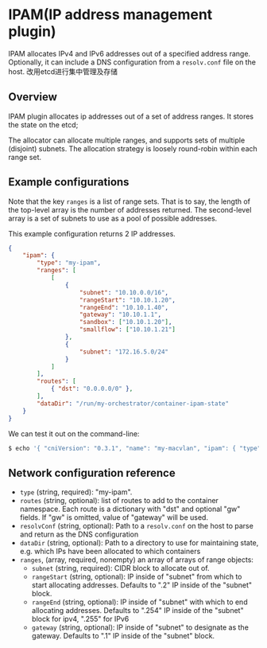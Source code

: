 # IPAM(IP address management plugin)

IPAM allocates IPv4 and IPv6 addresses out of a specified address range. Optionally,
it can include a DNS configuration from a `resolv.conf` file on the host.
改用etcd进行集中管理及存储

## Overview

IPAM plugin allocates ip addresses out of a set of address ranges.
It stores the state on the etcd;

The allocator can allocate multiple ranges, and supports sets of multiple (disjoint) 
subnets. The allocation strategy is loosely round-robin within each range set.

## Example configurations

Note that the key `ranges` is a list of range sets. That is to say, the length 
of the top-level array is the number of addresses returned. The second-level 
array is a set of subnets to use as a pool of possible addresses.

This example configuration returns 2 IP addresses.

```json
{
	"ipam": {
		"type": "my-ipam",
		"ranges": [
			[
				{
					"subnet": "10.10.0.0/16",
					"rangeStart": "10.10.1.20",
					"rangeEnd": "10.10.1.40",
					"gateway": "10.10.1.1",
					"sandbox": ["10.10.1.20"],
					"smallflow": ["10.10.1.21"]
				},
				{
					"subnet": "172.16.5.0/24"
				}
			]
		],
		"routes": [
			{ "dst": "0.0.0.0/0" },
		],
		"dataDir": "/run/my-orchestrator/container-ipam-state"
	}
}
```

We can test it out on the command-line:

```bash
$ echo '{ "cniVersion": "0.3.1", "name": "my-macvlan", "ipam": { "type": "my-ipam", "ranges": [ [{"subnet": "203.0.113.0/24"}], [{"subnet": "2001:db8:1::/64"}]], "dataDir": "/tmp/cni-example"  } }' | CNI_COMMAND=ADD CNI_CONTAINERID=example CNI_NETNS=/dev/null CNI_IFNAME=dummy0 CNI_PATH=. go run main.go dns.go

```

## Network configuration reference

* `type` (string, required): "my-ipam".
* `routes` (string, optional): list of routes to add to the container namespace. Each route is a dictionary with "dst" and optional "gw" fields. If "gw" is omitted, value of "gateway" will be used.
* `resolvConf` (string, optional): Path to a `resolv.conf` on the host to parse and return as the DNS configuration
* `dataDir` (string, optional): Path to a directory to use for maintaining state, e.g. which IPs have been allocated to which containers
* `ranges`, (array, required, nonempty) an array of arrays of range objects:
	* `subnet` (string, required): CIDR block to allocate out of.
	* `rangeStart` (string, optional): IP inside of "subnet" from which to start allocating addresses. Defaults to ".2" IP inside of the "subnet" block.
	* `rangeEnd` (string, optional): IP inside of "subnet" with which to end allocating addresses. Defaults to ".254" IP inside of the "subnet" block for ipv4, ".255" for IPv6
	* `gateway` (string, optional): IP inside of "subnet" to designate as the gateway. Defaults to ".1" IP inside of the "subnet" block.

